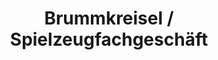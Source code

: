 ---
title: "Brummkreisel / Spielzeugfachgeschäft"
url: /asslar/brummkreisel-spielzeugfachgeschaeft/
shop: Spielzeug
---